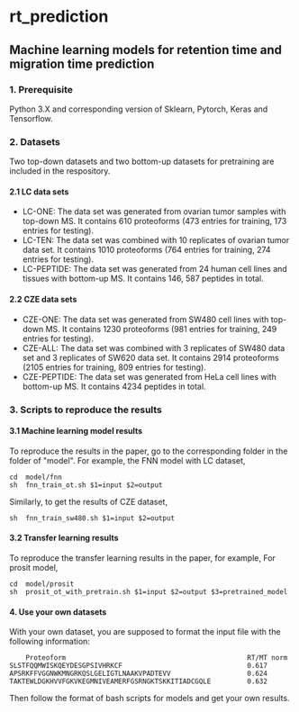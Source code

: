 # rt_prediction

## Machine learning models for retention time and migration time prediction

### 1. Prerequisite
Python 3.X and corresponding version of Sklearn, Pytorch, Keras and Tensorflow.
### 2. Datasets
Two top-down datasets and two bottom-up datasets for pretraining are included in the respository.
#### 2.1 LC data sets
- LC-ONE: The data set was generated from ovarian tumor samples with top-down MS. It contains 610 proteoforms (473 entries for training, 173 entries for testing).
- LC-TEN: The data set was combined with 10 replicates of ovarian tumor data set. It contains 1010 proteoforms (764 entries for training, 274 entries for testing).
- LC-PEPTIDE: The data set was generated from 24 human cell lines and tissues with bottom-up MS. It contains 146, 587 peptides in total. 

#### 2.2 CZE data sets
- CZE-ONE: The data set was generated from SW480 cell lines with top-down MS. It contains 1230 proteoforms (981 entries for training, 249 entries for testing).
- CZE-ALL: The data set was combined with 3 replicates of SW480 data set and 3 replicates of SW620 data set. It contains 2914 proteoforms (2105 entries for training, 809 entries for testing).
- CZE-PEPTIDE: The data set was generated from HeLa cell lines with bottom-up MS. It contains 4234 peptides in total. 

### 3. Scripts to reproduce the results

#### 3.1 Machine learning model results 
To reproduce the results in the paper, go to the corresponding folder in the folder of "model".
For example, the FNN model with LC dataset,

    cd  model/fnn
    sh  fnn_train_ot.sh $1=input $2=output

Similarly, to get the results of CZE dataset, 

    sh  fnn_train_sw480.sh $1=input $2=output
    
#### 3.2 Transfer learning results 
To reproduce the transfer learning results in the paper, for example, For prosit model,

    cd  model/prosit
    sh  prosit_ot_with_pretrain.sh $1=input $2=output $3=pretrained_model

#### 4. Use your own datasets
With your own dataset, you are supposed to format the input file with the following information:

        Proteoform                                             RT/MT norm
    SLSTFQQMWISKQEYDESGPSIVHRKCF                               0.617
    APSRKFFVGGNWKMNGRKQSLGELIGTLNAAKVPADTEVV                   0.624
    TAKTEWLDGKHVVFGKVKEGMNIVEAMERFGSRNGKTSKKITIADCGQLE         0.632
Then follow the format of bash scripts for models and get your own results. 
  

